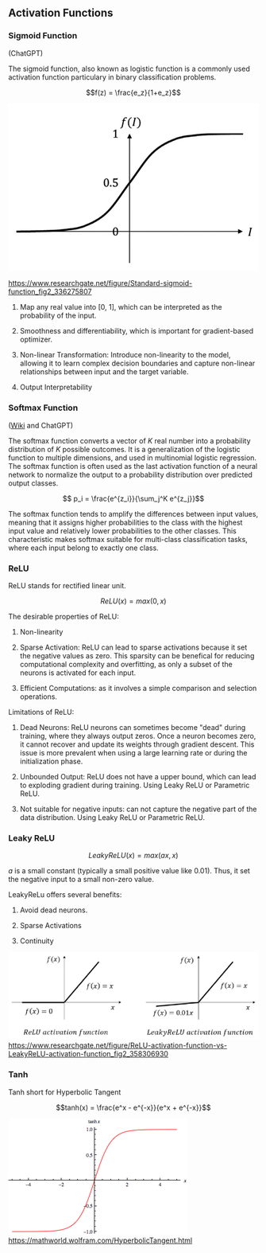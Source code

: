 ## Activation Functions

### Sigmoid Function 

(ChatGPT)

The sigmoid function, also known as logistic function is a commonly used activation function particulary in binary classification problems.

$$f(z) = \frac{e_z}{1+e_z}$$

![](figures/sigmoid.ppm)

https://www.researchgate.net/figure/Standard-sigmoid-function_fig2_336275807



1. Map any real value into [0, 1], which can be interpreted as the probability of the input.

2. Smoothness and differentiability, which is important for gradient-based optimizer.

3. Non-linear Transformation: Introduce non-linearity to the model, allowing it to learn complex decision boundaries and capture non-linear relationships between input and the target variable.

4. Output Interpretability


### Softmax Function

([Wiki](https://en.wikipedia.org/wiki/Softmax_function) and ChatGPT)

The softmax function converts a vector of $K$ real number into a probability distribution of $K$ possible outcomes. It is a generalization of the logistic function to multiple dimensions, and used in multinomial logistic regression. The softmax function is often used as the last activation function of a neural network to normalize the output to a probability distribution over predicted output classes. 

$$ p_i = \frac{e^{z_i}}{\sum_j^K e^{z_j}}$$


The softmax function tends to amplify the differences between input values, meaning that it assigns higher probabilities to the class with the highest input value and relatively lower probabilities to the other classes. This characteristic makes softmax suitable for multi-class classification tasks, where each input belong to exactly one class.



### ReLU 

ReLU stands for rectified linear unit.

$$ReLU(x) = max(0, x)$$

The desirable properties of ReLU:

1. Non-linearity

2. Sparse Activation: ReLU can lead to sparse activations because it set the negative values as zero. This sparsity can be benefical for reducing computational complexity and overfitting, as only a subset of the neurons is activated for each input. 

3. Efficient Computations: as it involves a simple comparison and selection operations.

Limitations of ReLU:

1. Dead Neurons: ReLU neurons can sometimes become "dead" during training, where they always output zeros. Once a neuron becomes zero, it cannot recover and update its weights through gradient descent. This issue is more prevalent when using a large learning rate or during the initialization phase.

2. Unbounded Output: ReLU does not have a upper bound, which can lead to exploding gradient during training. Using Leaky ReLU or Parametric ReLU.

3. Not suitable for negative inputs: can not capture the negative part of the data distribution. Using Leaky ReLU or Parametric ReLU.


### Leaky ReLU

$$LeakyReLU(x) = max(ax, x)$$

$a$ is a small constant (typically a small positive value like 0.01). Thus, it set the negative input to a small non-zero value.

LeakyReLu offers several benefits:

1. Avoid dead neurons.

2. Sparse Activations

3. Continuity


![](figures/ReLU-LeakyReLU.png)
https://www.researchgate.net/figure/ReLU-activation-function-vs-LeakyReLU-activation-function_fig2_358306930


### Tanh

Tanh short for Hyperbolic Tangent

$$tanh(x) = \frac{e^x - e^{-x}}{e^x + e^{-x}}$$


![](figures/Tanh.gif)
https://mathworld.wolfram.com/HyperbolicTangent.html
